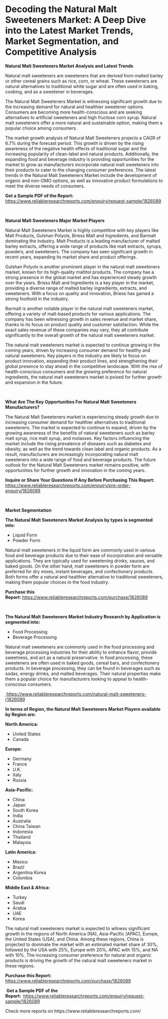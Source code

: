 <p><h1>Decoding the Natural Malt Sweeteners Market: A Deep Dive into the Latest Market Trends, Market Segmentation, and Competitive Analysis</h1></p><p><strong>Natural Malt Sweeteners Market Analysis and Latest Trends</strong></p>
<p><p>Natural malt sweeteners are sweeteners that are derived from malted barley or other cereal grains such as rice, corn, or wheat. These sweeteners are natural alternatives to traditional white sugar and are often used in baking, cooking, and as a sweetener in beverages.</p><p>The Natural Malt Sweeteners Market is witnessing significant growth due to the increasing demand for natural and healthier sweetener options. Consumers are becoming more health-conscious and are seeking alternatives to artificial sweeteners and high fructose corn syrup. Natural malt sweeteners offer a more natural and sustainable option, making them a popular choice among consumers.</p><p>The market growth analysis of Natural Malt Sweeteners projects a CAGR of 6.7% during the forecast period. This growth is driven by the rising awareness of the negative health effects of traditional sugar and the increasing popularity of clean-label and natural products. Additionally, the expanding food and beverage industry is providing opportunities for the market to grow as manufacturers incorporate natural malt sweeteners into their products to cater to the changing consumer preferences. The latest trends in the Natural Malt Sweeteners Market include the development of organic and non-GMO options, as well as innovative product formulations to meet the diverse needs of consumers.</p></p>
<p><strong>Get a Sample PDF of the Report:&nbsp;</strong> <a href="https://www.reliableresearchreports.com/enquiry/request-sample/1826089">https://www.reliableresearchreports.com/enquiry/request-sample/1826089</a></p>
<p>&nbsp;</p>
<p><strong>Natural Malt Sweeteners Major Market Players</strong></p>
<p><p>Natural Malt Sweeteners Market is highly competitive with key players like Malt Products, Gulshan Polyols, Briess Malt and Ingredients, and Barmalt dominating the industry. Malt Products is a leading manufacturer of malted barley extracts, offering a wide range of products like malt extracts, syrups, powders, and sweeteners. The company has seen significant growth in recent years, expanding its market share and product offerings.</p><p>Gulshan Polyols is another prominent player in the natural malt sweeteners market, known for its high-quality maltitol products. The company has a strong presence in the global market and has experienced steady growth over the years. Briess Malt and Ingredients is a key player in the market, providing a diverse range of malted barley ingredients, extracts, and sweeteners. With a focus on quality and innovation, Briess has gained a strong foothold in the industry.</p><p>Barmalt is another notable player in the natural malt sweeteners market, offering a variety of malt-based products for various applications. The company has been witnessing growth in sales revenue and market share, thanks to its focus on product quality and customer satisfaction. While the exact sales revenue of these companies may vary, they all contribute significantly to the overall growth of the natural malt sweeteners market.</p><p>The natural malt sweeteners market is expected to continue growing in the coming years, driven by increasing consumer demand for healthy and natural sweeteners. Key players in the industry are likely to focus on product innovation, expanding their product lines, and strengthening their global presence to stay ahead in the competitive landscape. With the rise of health-conscious consumers and the growing preference for natural ingredients, the natural malt sweeteners market is poised for further growth and expansion in the future.</p></p>
<p>&nbsp;</p>
<p><strong>What Are The Key Opportunities For Natural Malt Sweeteners Manufacturers?</strong></p>
<p><p>The Natural Malt Sweeteners market is experiencing steady growth due to increasing consumer demand for healthier alternatives to traditional sweeteners. The market is expected to continue to expand, driven by the growing awareness of the benefits of natural sweeteners such as barley malt syrup, rice malt syrup, and molasses. Key factors influencing the market include the rising prevalence of diseases such as diabetes and obesity, as well as the trend towards clean label and organic products. As a result, manufacturers are increasingly incorporating natural malt sweeteners into a wide range of food and beverage products. The future outlook for the Natural Malt Sweeteners market remains positive, with opportunities for further growth and innovation in the coming years.</p></p>
<p><strong>Inquire or Share Your Questions If Any Before Purchasing This Report:</strong> <a href="https://www.reliableresearchreports.com/enquiry/pre-order-enquiry/1826089">https://www.reliableresearchreports.com/enquiry/pre-order-enquiry/1826089</a></p>
<p>&nbsp;</p>
<p><strong>Market Segmentation</strong></p>
<p><strong>The Natural Malt Sweeteners Market Analysis by types is segmented into:</strong></p>
<p><ul><li>Liquid Form</li><li>Powder Form</li></ul></p>
<p><p>Natural malt sweeteners in the liquid form are commonly used in various food and beverage products due to their ease of incorporation and versatile applications. They are typically used for sweetening drinks, sauces, and baked goods. On the other hand, malt sweeteners in powder form are preferred for dry mixes, instant beverages, and confectionery products. Both forms offer a natural and healthier alternative to traditional sweeteners, making them popular choices in the food industry.</p></p>
<p><strong>Purchase this Report:&nbsp;</strong><a href="https://www.reliableresearchreports.com/purchase/1826089">https://www.reliableresearchreports.com/purchase/1826089</a></p>
<p>&nbsp;</p>
<p><strong>The Natural Malt Sweeteners Market Industry Research by Application is segmented into:</strong></p>
<p><ul><li>Food Processing</li><li>Beverage Processing</li></ul></p>
<p><p>Natural malt sweeteners are commonly used in the food processing and beverage processing industries for their ability to enhance flavor, provide sweetness, and act as a natural preservative. In food processing, these sweeteners are often used in baked goods, cereal bars, and confectionery products. In beverage processing, they can be found in beverages such as sodas, energy drinks, and malted beverages. Their natural properties make them a popular choice for manufacturers looking to appeal to health-conscious consumers.</p></p>
<p><a href="https://www.reliableresearchreports.com/natural-malt-sweeteners-r1826089">&nbsp;https://www.reliableresearchreports.com/natural-malt-sweeteners-r1826089</a></p>
<p><strong>In terms of Region, the Natural Malt Sweeteners Market Players available by Region are:</strong></p>
<p>
    <p> <strong> North America: </strong>
        <ul>
            <li>United States</li>
            <li>Canada</li>
        </ul>
        </p> 
    <p> <strong> Europe: </strong>
        <ul>
            <li>Germany</li>
            <li>France</li>
            <li>U.K.</li>
            <li>Italy</li>
            <li>Russia</li>
        </ul>
        </p> 
    <p> <strong> Asia-Pacific: </strong>
        <ul>
            <li>China</li>
            <li>Japan</li>
            <li>South Korea</li>
            <li>India</li>
            <li>Australia</li>
            <li>China Taiwan</li>
            <li>Indonesia</li>
            <li>Thailand</li>
            <li>Malaysia</li>
        </ul>
        </p> 
    <p> <strong> Latin America: </strong>
        <ul>
            <li>Mexico</li>
            <li>Brazil</li>
            <li>Argentina Korea</li>
            <li>Colombia</li>
        </ul>
        </p> 
    <p> <strong> Middle East & Africa: </strong>
        <ul>
            <li>Turkey</li>
            <li>Saudi</li>
            <li>Arabia</li>
            <li>UAE</li>
            <li>Korea</li>
        </ul>
    </p>
    </p>
<p><p>The natural malt sweeteners market is expected to witness significant growth in the regions of North America (NA), Asia-Pacific (APAC), Europe, the United States (USA), and China. Among these regions, China is projected to dominate the market with an estimated market share of 30%, followed by the USA with 25%, Europe with 20%, APAC with 15%, and NA with 10%. The increasing consumer preference for natural and organic products is driving the growth of the natural malt sweeteners market in these regions.</p></p>
<p><strong>Purchase this Report: </strong><a href="https://www.reliableresearchreports.com/purchase/1826089">https://www.reliableresearchreports.com/purchase/1826089</a></p>
<p>&nbsp;<strong>Get a Sample PDF of the Report:&nbsp;&nbsp;</strong><a href="https://www.reliableresearchreports.com/enquiry/request-sample/1826089">https://www.reliableresearchreports.com/enquiry/request-sample/1826089</a></p>
<p><strong></strong></p>
<p>Check more reports on https://www.reliableresearchreports.com/</p>